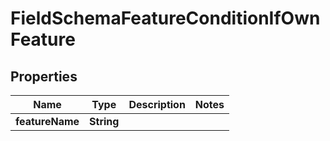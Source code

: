 

# FieldSchemaFeatureConditionIfOwnFeature


## Properties

| Name | Type | Description | Notes |
|------------ | ------------- | ------------- | -------------|
|**featureName** | **String** |  |  |



